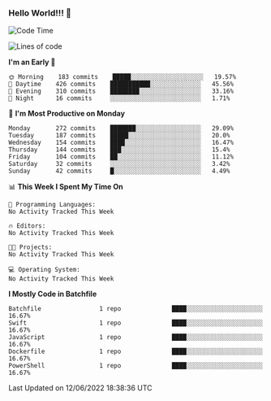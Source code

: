 ### Hello World!!! 👋

<!--
**kekotek/kekotek** is a ✨ _special_ ✨ repository because its `README.md` (this file) appears on your GitHub profile.

Here are some ideas to get you started:

- 🔭 I’m currently working on ...
- 🌱 I’m currently learning ...
- 👯 I’m looking to collaborate on ...
- 🤔 I’m looking for help with ...
- 💬 Ask me about ...
- 📫 How to reach me: ...
- 😄 Pronouns: ...
- ⚡ Fun fact: ...
-->

<!--START_SECTION:waka-->
![Code Time](http://img.shields.io/badge/Code%20Time-0%20secs-blue)

![Lines of code](https://img.shields.io/badge/From%20Hello%20World%20I%27ve%20Written-19%20Thousand%20lines%20of%20code-blue)

**I'm an Early 🐤** 

```text
🌞 Morning    183 commits    █████░░░░░░░░░░░░░░░░░░░░   19.57% 
🌆 Daytime    426 commits    ███████████░░░░░░░░░░░░░░   45.56% 
🌃 Evening    310 commits    ████████░░░░░░░░░░░░░░░░░   33.16% 
🌙 Night      16 commits     ░░░░░░░░░░░░░░░░░░░░░░░░░   1.71%

```
📅 **I'm Most Productive on Monday** 

```text
Monday       272 commits    ███████░░░░░░░░░░░░░░░░░░   29.09% 
Tuesday      187 commits    █████░░░░░░░░░░░░░░░░░░░░   20.0% 
Wednesday    154 commits    ████░░░░░░░░░░░░░░░░░░░░░   16.47% 
Thursday     144 commits    ███░░░░░░░░░░░░░░░░░░░░░░   15.4% 
Friday       104 commits    ██░░░░░░░░░░░░░░░░░░░░░░░   11.12% 
Saturday     32 commits     ░░░░░░░░░░░░░░░░░░░░░░░░░   3.42% 
Sunday       42 commits     █░░░░░░░░░░░░░░░░░░░░░░░░   4.49%

```


📊 **This Week I Spent My Time On** 

```text
💬 Programming Languages: 
No Activity Tracked This Week

🔥 Editors: 
No Activity Tracked This Week

🐱‍💻 Projects: 
No Activity Tracked This Week

💻 Operating System: 
No Activity Tracked This Week

```

**I Mostly Code in Batchfile** 

```text
Batchfile                1 repo              ████░░░░░░░░░░░░░░░░░░░░░   16.67% 
Swift                    1 repo              ████░░░░░░░░░░░░░░░░░░░░░   16.67% 
JavaScript               1 repo              ████░░░░░░░░░░░░░░░░░░░░░   16.67% 
Dockerfile               1 repo              ████░░░░░░░░░░░░░░░░░░░░░   16.67% 
PowerShell               1 repo              ████░░░░░░░░░░░░░░░░░░░░░   16.67%

```



 Last Updated on 12/06/2022 18:38:36 UTC
<!--END_SECTION:waka-->
